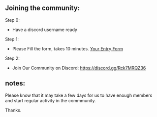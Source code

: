 
## Joining the community:
Step 0: 
- Have a discord username ready

Step 1:
- Please Fill the form, takes 10 minutes.
[Your Entry Form](https://forms.gle/QNB5m76eH6ZqBVEKA)

Step 2:
- Join Our Community on Discord: https://discord.gg/Rck7MRQZ36


## notes:

Please know that it may take a few days for us to have enough members and start regular activity in the commmunity.

Thanks.
